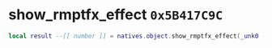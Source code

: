 # show_rmptfx_effect `0x5B417C9C`

```lua
local result --[[ number ]] = natives.object.show_rmptfx_effect(_unk0 --[[ number ]])
```